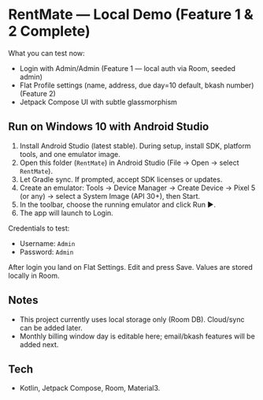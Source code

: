 # RentMate — Local Demo (Feature 1 & 2 Complete)

What you can test now:
- Login with Admin/Admin (Feature 1 — local auth via Room, seeded admin)
- Flat Profile settings (name, address, due day=10 default, bkash number) (Feature 2)
- Jetpack Compose UI with subtle glassmorphism

## Run on Windows 10 with Android Studio

1. Install Android Studio (latest stable). During setup, install SDK, platform tools, and one emulator image.
2. Open this folder (`RentMate`) in Android Studio (File → Open → select `RentMate`).
3. Let Gradle sync. If prompted, accept SDK licenses or updates.
4. Create an emulator: Tools → Device Manager → Create Device → Pixel 5 (or any) → select a System Image (API 30+), then Start.
5. In the toolbar, choose the running emulator and click Run ▶.
6. The app will launch to Login.

Credentials to test:
- Username: `Admin`
- Password: `Admin`

After login you land on Flat Settings. Edit and press Save. Values are stored locally in Room.

## Notes
- This project currently uses local storage only (Room DB). Cloud/sync can be added later.
- Monthly billing window day is editable here; email/bkash features will be added next.

## Tech
- Kotlin, Jetpack Compose, Room, Material3.